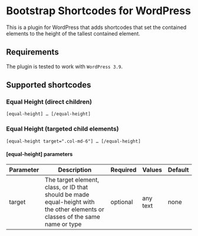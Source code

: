Bootstrap Shortcodes for WordPress
===

This is a plugin for WordPress that adds shortcodes that set the contained elements to the height of the tallest contained element.

## Requirements

The plugin is tested to work with ```WordPress 3.9```.

## Supported shortcodes

### Equal Height (direct children)
	[equal-height] … [/equal-height]

### Equal Height (targeted child elements)
	[equal-height target=".col-md-6"] … [/equal-height]

#### [equal-height] parameters
Parameter | Description | Required | Values | Default
--- | --- | --- | --- | ---
target | The target element, class, or ID that should be made equal-height with the other elements or classes of the same name or type | optional | any text | none
